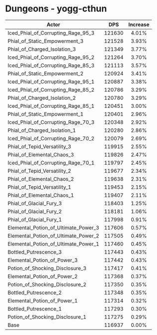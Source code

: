 # Dungeons - yogg-cthun
| Actor | DPS | Increase |
|---|:---:|:---:|
|Iced_Phial_of_Corrupting_Rage_95_3|121630|4.01%|
|Phial_of_Static_Empowerment_3|121528|3.93%|
|Phial_of_Charged_Isolation_3|121349|3.77%|
|Iced_Phial_of_Corrupting_Rage_95_2|121264|3.70%|
|Iced_Phial_of_Corrupting_Rage_85_3|121113|3.57%|
|Phial_of_Static_Empowerment_2|120924|3.41%|
|Iced_Phial_of_Corrupting_Rage_95_1|120887|3.38%|
|Iced_Phial_of_Corrupting_Rage_85_2|120786|3.29%|
|Phial_of_Charged_Isolation_2|120780|3.29%|
|Iced_Phial_of_Corrupting_Rage_85_1|120451|3.00%|
|Phial_of_Static_Empowerment_1|120401|2.96%|
|Iced_Phial_of_Corrupting_Rage_70_3|120348|2.92%|
|Phial_of_Charged_Isolation_1|120280|2.86%|
|Iced_Phial_of_Corrupting_Rage_70_2|120079|2.69%|
|Phial_of_Tepid_Versatility_3|119915|2.55%|
|Phial_of_Elemental_Chaos_3|119826|2.47%|
|Iced_Phial_of_Corrupting_Rage_70_1|119797|2.45%|
|Phial_of_Tepid_Versatility_2|119677|2.34%|
|Phial_of_Elemental_Chaos_2|119638|2.31%|
|Phial_of_Tepid_Versatility_1|119453|2.15%|
|Phial_of_Elemental_Chaos_1|119407|2.11%|
|Phial_of_Glacial_Fury_3|118403|1.25%|
|Phial_of_Glacial_Fury_2|118181|1.06%|
|Phial_of_Glacial_Fury_1|117998|0.91%|
|Elemental_Potion_of_Ultimate_Power_3|117606|0.57%|
|Elemental_Potion_of_Ultimate_Power_2|117505|0.49%|
|Elemental_Potion_of_Ultimate_Power_1|117460|0.45%|
|Bottled_Putrescence_3|117443|0.43%|
|Elemental_Potion_of_Power_3|117442|0.43%|
|Potion_of_Shocking_Disclosure_3|117417|0.41%|
|Elemental_Potion_of_Power_2|117368|0.37%|
|Potion_of_Shocking_Disclosure_2|117350|0.35%|
|Bottled_Putrescence_2|117348|0.35%|
|Elemental_Potion_of_Power_1|117314|0.32%|
|Bottled_Putrescence_1|117293|0.30%|
|Potion_of_Shocking_Disclosure_1|117275|0.29%|
|Base|116937|0.00%|
